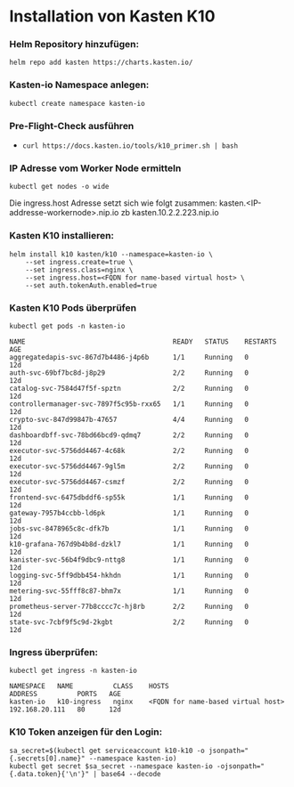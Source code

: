 # Installation von Kasten K10
### Helm Repository hinzufügen:
`helm repo add kasten https://charts.kasten.io/`
### Kasten-io Namespace anlegen:
`kubectl create namespace kasten-io`

### Pre-Flight-Check ausführen
- `curl https://docs.kasten.io/tools/k10_primer.sh | bash`

### IP Adresse vom Worker Node ermitteln ###
```
kubectl get nodes -o wide
```

Die ingress.host Adresse setzt sich wie folgt zusammen: kasten.\<IP-addresse-workernode\>.nip.io zb kasten.10.2.2.223.nip.io

### Kasten K10 installieren:
```
helm install k10 kasten/k10 --namespace=kasten-io \
    --set ingress.create=true \
    --set ingress.class=nginx \
    --set ingress.host=<FQDN for name-based virtual host> \
    --set auth.tokenAuth.enabled=true
```
### Kasten K10 Pods überprüfen
`kubectl get pods -n kasten-io`
```
NAME                                     READY   STATUS    RESTARTS   AGE
aggregatedapis-svc-867d7b4486-j4p6b      1/1     Running   0          12d
auth-svc-69bf7bc8d-j8p29                 2/2     Running   0          12d
catalog-svc-7584d47f5f-spztn             2/2     Running   0          12d
controllermanager-svc-7897f5c95b-rxx65   1/1     Running   0          12d
crypto-svc-847d99847b-47657              4/4     Running   0          12d
dashboardbff-svc-78bd66bcd9-qdmq7        2/2     Running   0          12d
executor-svc-5756dd4467-4c68k            2/2     Running   0          12d
executor-svc-5756dd4467-9gl5m            2/2     Running   0          12d
executor-svc-5756dd4467-csmzf            2/2     Running   0          12d
frontend-svc-6475dbddf6-sp55k            1/1     Running   0          12d
gateway-7957b4ccbb-ld6pk                 1/1     Running   0          12d
jobs-svc-8478965c8c-dfk7b                1/1     Running   0          12d
k10-grafana-767d9b4b8d-dzkl7             1/1     Running   0          12d
kanister-svc-56b4f9dbc9-nttg8            1/1     Running   0          12d
logging-svc-5ff9dbb454-hkhdn             1/1     Running   0          12d
metering-svc-55fff8c87-bhm7x             1/1     Running   0          12d
prometheus-server-77b8cccc7c-hj8rb       2/2     Running   0          12d
state-svc-7cbf9f5c9d-2kgbt               2/2     Running   0          12d
```
### Ingress überprüfen:
`kubectl get ingress -n kasten-io`
```
NAMESPACE   NAME          CLASS    HOSTS                               ADDRESS          PORTS   AGE
kasten-io   k10-ingress   nginx    <FQDN for name-based virtual host>  192.168.20.111   80      12d
```
### K10 Token anzeigen für den Login:
`sa_secret=$(kubectl get serviceaccount k10-k10 -o jsonpath="{.secrets[0].name}" --namespace kasten-io)`\
`kubectl get secret $sa_secret --namespace kasten-io -ojsonpath="{.data.token}{'\n'}" | base64 --decode`
